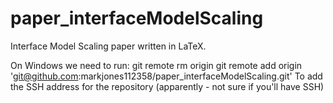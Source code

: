 paper_interfaceModelScaling
===========================

Interface Model Scaling paper written in LaTeX.

On Windows we need to run:
git remote rm origin
git remote add origin 'git@github.com:markjones112358/paper_interfaceModelScaling.git'
To add the SSH address for the repository (apparently - not sure if you'll have SSH)

